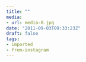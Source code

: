 ```yaml
---
title: ""
media:
- url: media-0.jpg
date: "2011-09-03T09:33:23Z"
draft: false
tags:
- imported
- from-instagram
---
```


